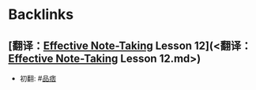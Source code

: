 
# Backlinks
## [翻译：[Effective Note-Taking](<Effective Note-Taking.md>) Lesson 12](<翻译：[Effective Note-Taking](<Effective Note-Taking.md>) Lesson 12.md>)
- 初翻: #[品痞](<品痞.md>)


